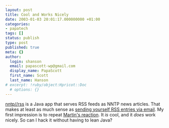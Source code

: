 ```yaml
---
layout: post
title: Cool and Works Nicely
date: 2003-01-03 20:01:17.000000000 +01:00
categories:
- papatech
tags: []
status: publish
type: post
published: true
meta: {}
author:
  login: shanson
  email: papascott-wp@gmail.com
  display_name: PapaScott
  first_name: Scott
  last_name: Hanson
# excerpt: !ruby/object:Hpricot::Doc
  # options: {}
---
```

<p><a title="nntp//rss" href="http://www.methodize.org/nntprss">nntp//rss</a> is a Java app that serves RSS feeds as NNTP news articles. That makes at least as much sense as <a href="http://diveintomark.org/archives/2002/08/21.html#one_hundred_and_one_uses_for_a_dead_parser">sending yourself RSS entries via email</a>. My first impression is to repeat <a href="http://traumwind.tierpfad.de/blog/?detail=2003-01-03_15-16">Martin's reaction</a>. It <em>is</em> cool, and it <em>does</em> work nicely. So can I hack it without having to lean Java?</p>
